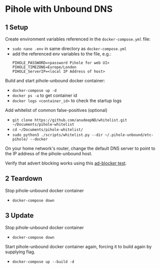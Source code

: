 # Pihole with Unbound DNS

## 1 Setup

Create environment variables referenced in the ``docker-compose.yml`` file:
- ``sudo nano .env`` in same directory as ``docker-compose.yml``
- add the referenced env variables to the file, e.g.:
    ```
    PIHOLE_PASSWORD=<password Pihole for web UI>
    PIHOLE_TIMEZONE=Europe/London
    PIHOLE_ServerIP=<local IP Address of host>
    ```

Build and start pihole-unbound docker container:
- ``docker-compose up -d`` 
- ``docker ps -a`` to get container id
- ``docker logs <container_id>`` to check the startup logs

Add whitelist of common false-positives (optional)
- ``git clone https://github.com/anudeepND/whitelist.git ~/Documents/pihole-whitelist``
- ``cd ~/Documents/pihole-whitelist/``  
- ``sudo python3 ./scripts/whitelist.py --dir ~/.pihole-unbound/etc-pihole/ --docker``

On your home network's router, change the default DNS server to point to the IP address of the pihole-unbound host.

Verify that advert blocking works using this [ad-blocker test](https://ads-blocker.com/testing/).

## 2 Teardown

Stop pihole-unbound docker container
- ``docker-compose down``

## 3 Update

Stop pihole-unbound docker container
- ``docker-compose down``

Start pihole-unbound docker container again, forcing it to build again by supplying flag.
- ``docker-compose up --build -d``
